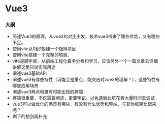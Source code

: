 # Vue3

### 大纲
- 简述Vue3的原理，从vue2的对比出发，技术vue3带来了哪些优势，又有哪些不足。
- 使用vite从0到1搭建一个极简项目
- 使用vite搭建一个完整的项目。
- vite是脚手架，从前端工程化着手分析和学习，应该另外一个一篇文章去详细讲解这里只说实际用途
- 阐述vue3基础API
- 阐述vue3有哪些特性（可能会是重点，能突出对vue3的理解？），这些特性有哪些应用场景
- 阐述vue3两点和极有可能出现的弊端
- 弊端很重要，不仅需要阐述，更要牢记，以免遇到此坑花费大量时间去调试
- vue3可以做优化的场景有哪些，有没有什么优势和弊端，与其他框架比起来呢？
- 剩下的想到再补充
